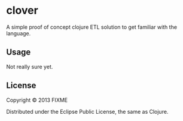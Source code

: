 # clover

A simple proof of concept clojure ETL solution to get familiar with the language.

## Usage

Not really sure yet.

## License

Copyright © 2013 FIXME

Distributed under the Eclipse Public License, the same as Clojure.
